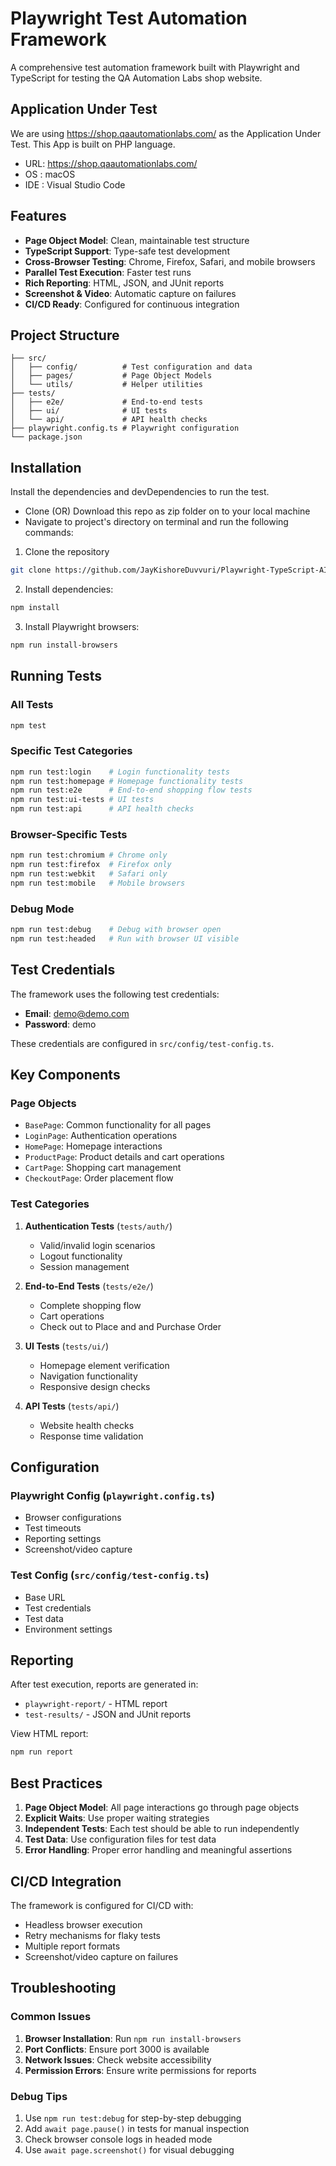 # Playwright Test Automation Framework

A comprehensive test automation framework built with Playwright and TypeScript for testing the QA Automation Labs shop website.

## Application Under Test
We are using https://shop.qaautomationlabs.com/ as the Application Under Test. This App is built on PHP language.

- URL: https://shop.qaautomationlabs.com/
- OS : macOS
- IDE : Visual Studio Code

## Features

- **Page Object Model**: Clean, maintainable test structure
- **TypeScript Support**: Type-safe test development
- **Cross-Browser Testing**: Chrome, Firefox, Safari, and mobile browsers
- **Parallel Test Execution**: Faster test runs
- **Rich Reporting**: HTML, JSON, and JUnit reports
- **Screenshot & Video**: Automatic capture on failures
- **CI/CD Ready**: Configured for continuous integration

## Project Structure

```
├── src/
│   ├── config/          # Test configuration and data
│   ├── pages/           # Page Object Models
│   └── utils/           # Helper utilities
├── tests/
│   ├── e2e/             # End-to-end tests
│   ├── ui/              # UI tests
│   └── api/             # API health checks
├── playwright.config.ts # Playwright configuration
└── package.json
```

## Installation

Install the dependencies and devDependencies to run the test.

- Clone (OR) Download this repo as zip folder on to your local machine
- Navigate to project's directory on terminal and run the following commands:

1. Clone the repository

```bash
git clone https://github.com/JayKishoreDuvvuri/Playwright-TypeScript-AI-Bolt.git
```

2. Install dependencies:
```bash
npm install
```

3. Install Playwright browsers:
```bash
npm run install-browsers
```

## Running Tests

### All Tests
```bash
npm test
```

### Specific Test Categories
```bash
npm run test:login    # Login functionality tests
npm run test:homepage # Homepage functionality tests
npm run test:e2e      # End-to-end shopping flow tests
npm run test:ui-tests # UI tests
npm run test:api      # API health checks
```

### Browser-Specific Tests
```bash
npm run test:chromium # Chrome only
npm run test:firefox  # Firefox only
npm run test:webkit   # Safari only
npm run test:mobile   # Mobile browsers
```

### Debug Mode
```bash
npm run test:debug    # Debug with browser open
npm run test:headed   # Run with browser UI visible
```

## Test Credentials

The framework uses the following test credentials:
- **Email**: demo@demo.com
- **Password**: demo

These credentials are configured in `src/config/test-config.ts`.

## Key Components

### Page Objects
- `BasePage`: Common functionality for all pages
- `LoginPage`: Authentication operations
- `HomePage`: Homepage interactions
- `ProductPage`: Product details and cart operations
- `CartPage`: Shopping cart management
- `CheckoutPage`: Order placement flow

### Test Categories

1. **Authentication Tests** (`tests/auth/`)
   - Valid/invalid login scenarios
   - Logout functionality
   - Session management

2. **End-to-End Tests** (`tests/e2e/`)
   - Complete shopping flow
   - Cart operations
   - Check out to Place and and Purchase Order

3. **UI Tests** (`tests/ui/`)
   - Homepage element verification
   - Navigation functionality
   - Responsive design checks

4. **API Tests** (`tests/api/`)
   - Website health checks
   - Response time validation

## Configuration

### Playwright Config (`playwright.config.ts`)
- Browser configurations
- Test timeouts
- Reporting settings
- Screenshot/video capture

### Test Config (`src/config/test-config.ts`)
- Base URL
- Test credentials
- Test data
- Environment settings

## Reporting

After test execution, reports are generated in:
- `playwright-report/` - HTML report
- `test-results/` - JSON and JUnit reports

View HTML report:
```bash
npm run report
```

## Best Practices

1. **Page Object Model**: All page interactions go through page objects
2. **Explicit Waits**: Use proper waiting strategies
3. **Independent Tests**: Each test should be able to run independently
4. **Test Data**: Use configuration files for test data
5. **Error Handling**: Proper error handling and meaningful assertions

## CI/CD Integration

The framework is configured for CI/CD with:
- Headless browser execution
- Retry mechanisms for flaky tests
- Multiple report formats
- Screenshot/video capture on failures

## Troubleshooting

### Common Issues

1. **Browser Installation**: Run `npm run install-browsers`
2. **Port Conflicts**: Ensure port 3000 is available
3. **Network Issues**: Check website accessibility
4. **Permission Errors**: Ensure write permissions for reports

### Debug Tips

1. Use `npm run test:debug` for step-by-step debugging
2. Add `await page.pause()` in tests for manual inspection
3. Check browser console logs in headed mode
4. Use `await page.screenshot()` for visual debugging